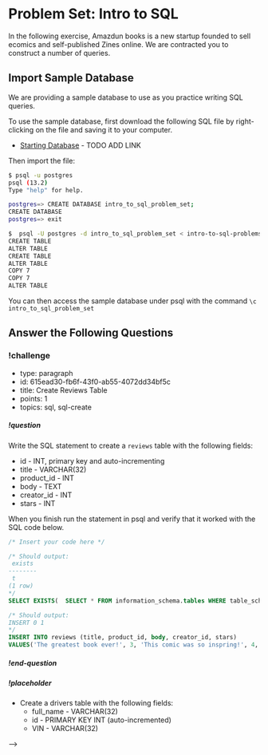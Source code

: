 # Problem Set:  Intro to SQL

In the following exercise, Amazdun books is a new startup founded to sell ecomics and self-published Zines online.  We are contracted you to construct a number of queries.

## Import Sample Database

We are providing a sample database to use as you practice writing SQL queries. 

To use the sample database, first download the following SQL file by right-clicking on the file and saving it to your computer.

* [Starting Database]() - TODO ADD LINK

Then import the file:

```bash
$ psql -u postgres
psql (13.2)
Type "help" for help.

postgres=> CREATE DATABASE intro_to_sql_problem_set;
CREATE DATABASE
postgres=> exit

$  psql -U postgres -d intro_to_sql_problem_set < intro-to-sql-problemset.sql
CREATE TABLE
ALTER TABLE
CREATE TABLE
ALTER TABLE
COPY 7
COPY 7
ALTER TABLE
```

You can then access the sample database under psql with the command `\c intro_to_sql_problem_set`

## Answer the Following Questions

<!-- >>>>>>>>>>>>>>>>>>>>>> BEGIN CHALLENGE >>>>>>>>>>>>>>>>>>>>>> -->
<!-- Replace everything in square brackets [] and remove brackets  -->

### !challenge

* type: paragraph
* id: 615ead30-fb6f-43f0-ab55-4072dd34bf5c
* title: Create Reviews Table
* points: 1
* topics: sql, sql-create

##### !question

Write the SQL statement to create a `reviews` table with the following fields:

* id - INT, primary key and auto-incrementing
* title - VARCHAR(32)
* product_id - INT
* body - TEXT
* creator_id - INT
* stars - INT

When you finish run the statement in psql and verify that it worked with the SQL code below.

```sql
/* Insert your code here */

/* Should output: 
 exists 
--------
 t
(1 row)
*/
SELECT EXISTS(  SELECT * FROM information_schema.tables WHERE table_schema='public' AND table_name='reviews');

/* Should output:
INSERT 0 1
*/
INSERT INTO reviews (title, product_id, body, creator_id, stars)
VALUES('The greatest book ever!', 3, 'This comic was so inspring!', 4, 5);
```

##### !end-question

##### !placeholder

- Create a drivers table with the following fields:
  - full_name - VARCHAR(32)
  - id  - PRIMARY KEY INT (auto-incremented)
  - VIN - VARCHAR(32)

-->

<!-- Question on DROP TABLE

You have a table named drivers, write the code to remove that table from the database.

-->

<!-- Question on Adding New Records

You have a table drivers with:

| id | full_name | vin | 
|--- |--- |--- |
| 1  | Armaan Salinas | AACC32171121 |
| 2 | Mitchell Irwin  | BCE118831AB1 |
| 3 | Cade O'Moore |    BDD198112137 |

Insert a new entry for the driver "Oluwatobiloba Knott" and the VIN number "EDA118132136"

-->

<!-- 
In the drivers table Cade O'Moore misspelled their name as Coade OMoore.  Write an SQL query to change all drivers with the name "Coade OMoore" to "Cade O'Moore".

-->

<!-- 
Write a query to retrieve the full_name field of all the drivers with 1 or 2 digit ids (1-99).  You can assume all ids are positive.

-->

<!--

The Driver "Armaan Salinas" has retired.  Write an SQL statement to remove them from the drivers table.

-->




